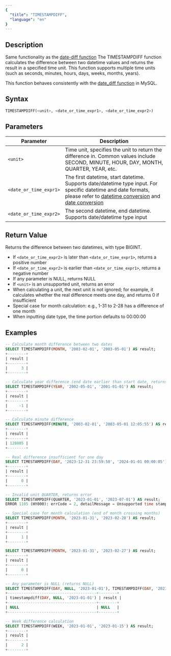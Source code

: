 ```yaml
---
{
  "title": "TIMESTAMPDIFF",
  "language": "en"
}
---
```


## Description

Same functionality as the [date-diff function](./date-diff)
The TIMESTAMPDIFF function calculates the difference between two datetime values and returns the result in a specified time unit. This function supports multiple time units (such as seconds, minutes, hours, days, weeks, months, years).

This function behaves consistently with the [date_diff function](https://dev.mysql.com/doc/refman/8.4/en/date-and-time-functions.html#function_date-diff) in MySQL.

## Syntax

```sql
TIMESTAMPDIFF(<unit>, <date_or_time_expr1>, <date_or_time_expr2>)
```

## Parameters

| Parameter                | Description                                                                                                                                                                                                                                                                                                                                                 |
|--------------------------|-------------------------------------------------------------------------------------------------------------------------------------------------------------------------------------------------------------------------------------------------------------------------------------------------------------------------------------------------------------|
| `<unit>`                 | Time unit, specifies the unit to return the difference in. Common values include SECOND, MINUTE, HOUR, DAY, MONTH, QUARTER, YEAR, etc.                                                                                                                                                                                                                    |
| `<date_or_time_expr1>`   | The first datetime, start datetime. Supports date/datetime type input. For specific datetime and date formats, please refer to [datetime conversion](../../../../../docs/sql-manual/basic-element/sql-data-types/conversion/datetime-conversion) and [date conversion](../../../../../docs/sql-manual/basic-element/sql-data-types/conversion/date-conversion) |
| `<date_or_time_expr2>`   | The second datetime, end datetime. Supports date/datetime type input                                                                                                                                                                                                                                                                                       |

## Return Value

Returns the difference between two datetimes, with type BIGINT.

- If `<date_or_time_expr2>` is later than `<date_or_time_expr1>`, returns a positive number
- If `<date_or_time_expr2>` is earlier than `<date_or_time_expr1>`, returns a negative number
- If any parameter is NULL, returns NULL
- If `<unit>` is an unsupported unit, returns an error
- When calculating a unit, the next unit is not ignored; for example, it calculates whether the real difference meets one day, and returns 0 if insufficient
- Special case for month calculation: e.g., 1-31 to 2-28 has a difference of one month
- When inputting date type, the time portion defaults to 00:00:00

## Examples

```sql
-- Calculate month difference between two dates
SELECT TIMESTAMPDIFF(MONTH, '2003-02-01', '2003-05-01') AS result;
+--------+
| result |
+--------+
|      3 |
+--------+

-- Calculate year difference (end date earlier than start date, returns negative value)
SELECT TIMESTAMPDIFF(YEAR, '2002-05-01', '2001-01-01') AS result;
+--------+
| result |
+--------+
|     -1 |
+--------+

-- Calculate minute difference
SELECT TIMESTAMPDIFF(MINUTE, '2003-02-01', '2003-05-01 12:05:55') AS result;
+--------+
| result |
+--------+
| 128885 |
+--------+

-- Real difference insufficient for one day
SELECT TIMESTAMPDIFF(DAY, '2023-12-31 23:59:50', '2024-01-01 00:00:05') AS result;
+--------+
| result |
+--------+
|      0 |
+--------+

-- Invalid unit QUARTER, returns error
SELECT TIMESTAMPDIFF(QUARTER, '2023-01-01', '2023-07-01') AS result;
ERROR 1105 (HY000): errCode = 2, detailMessage = Unsupported time stamp diff time unit: QUARTER, supported time unit: YEAR/MONTH/WEEK/DAY/HOUR/MINUTE/SECOND

-- Special case for month calculation (end of month crossing months)
SELECT TIMESTAMPDIFF(MONTH, '2023-01-31', '2023-02-28') AS result;
+--------+
| result |
+--------+
|      1 |
+--------+

SELECT TIMESTAMPDIFF(MONTH, '2023-01-31', '2023-02-27') AS result;
+--------+
| result |
+--------+
|      0 |
+--------+

-- Any parameter is NULL (returns NULL)
SELECT TIMESTAMPDIFF(DAY, NULL, '2023-01-01'), TIMESTAMPDIFF(DAY, '2023-01-01', NULL) AS result;
+---------------------------------------+--------+
| timestampdiff(DAY, NULL, '2023-01-01') | result |
+---------------------------------------+--------+
| NULL                                  | NULL   |
+---------------------------------------+--------+

-- Week difference calculation
SELECT TIMESTAMPDIFF(WEEK, '2023-01-01', '2023-01-15') AS result;
+--------+
| result |
+--------+
|      2 |
+--------+
```